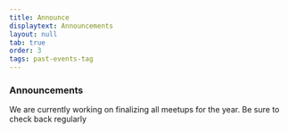 ```yaml
---
title: Announce
displaytext: Announcements
layout: null
tab: true
order: 3
tags: past-events-tag
---
```


### Announcements

We are currently working on finalizing all meetups for the year.  Be sure to check back regularly
